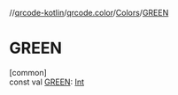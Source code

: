 //[qrcode-kotlin](../../../index.md)/[qrcode.color](../index.md)/[Colors](index.md)/[GREEN](-g-r-e-e-n.md)

# GREEN

[common]\
const val [GREEN](-g-r-e-e-n.md): [Int](https://kotlinlang.org/api/latest/jvm/stdlib/kotlin-stdlib/kotlin/-int/index.html)
